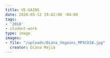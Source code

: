 ```yaml
---
title: VE-GAINS
date: 2020-05-12 19:42:00 -04:00
tags:
- '2018'
- student-work
type: image
images:
- file: "/uploads/Diana_Vegains_MPSCD18.jpg"
  creator: Diana Mejia
---
```


